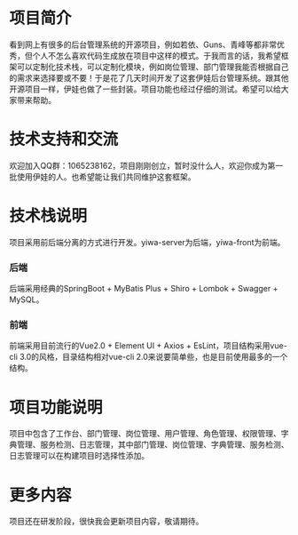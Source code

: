 # 项目简介
看到网上有很多的后台管理系统的开源项目，例如若依、Guns、青峰等都非常优秀，但个人不怎么喜欢代码生成放在项目中这样的模式。于我而言的话，我希望框架可以定制化技术栈，可以定制化模块，例如岗位管理、部门管理我能否根据自己的需求来选择要或不要！于是花了几天时间开发了这套伊娃后台管理系统。跟其他开源项目一样，伊娃也做了一些封装。项目功能也经过仔细的测试。希望可以给大家带来帮助。

# 技术支持和交流
欢迎加入QQ群：1065238162，项目刚刚创立，暂时没什么人，欢迎你成为第一批使用伊娃的人。也希望能让我们共同维护这套框架。

# 技术栈说明
项目采用前后端分离的方式进行开发。yiwa-server为后端，yiwa-front为前端。
### 后端
后端采用经典的SpringBoot + MyBatis Plus + Shiro + Lombok + Swagger + MySQL。
### 前端
前端采用目前流行的Vue2.0 + Element UI + Axios + EsLint，项目结构采用vue-cli 3.0的风格，目录结构相对vue-cli 2.0来说要简单些，也是目前使用最多的一个结构。

# 项目功能说明
项目中包含了工作台、部门管理、岗位管理、用户管理、角色管理、权限管理、字典管理、服务检测、日志管理，其中部门管理、岗位管理、字典管理、服务检测、日志管理可以在构建项目时选择性添加。

# 更多内容
项目还在研发阶段，很快我会更新项目内容，敬请期待。
